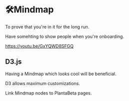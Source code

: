 # 🛠Mindmap

To prove that you're in it for the long run.

Have somehting to show people when you're onboarding.

<https://youtu.be/GxYQWD8SFGQ>

## D3.js

Having a Mindmap which looks cool will be beneficial.

D3 allows maximum customizations.

Link Mindmap nodes to PlantaBeta pages.
